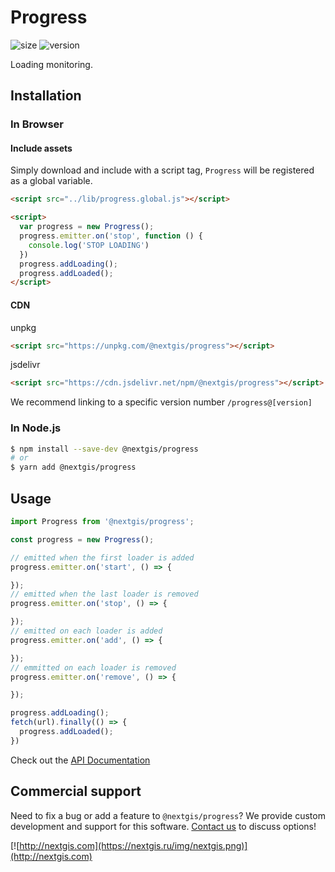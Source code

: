 # Progress

![size](https://img.shields.io/bundlephobia/minzip/@nextgis/progress) ![version](https://img.shields.io/npm/v/@nextgis/progress)

Loading monitoring.

## Installation

### In Browser

#### Include assets

Simply download and include with a script tag, `Progress` will be registered as a global variable.

```html
<script src="../lib/progress.global.js"></script>

<script>
  var progress = new Progress();
  progress.emitter.on('stop', function () {
    console.log('STOP LOADING')
  })
  progress.addLoading();
  progress.addLoaded();
</script>
```

#### CDN

unpkg

```html
<script src="https://unpkg.com/@nextgis/progress"></script>
```

jsdelivr

```html
<script src="https://cdn.jsdelivr.net/npm/@nextgis/progress"></script>
```

We recommend linking to a specific version number `/progress@[version]`

### In Node.js

```bash
$ npm install --save-dev @nextgis/progress
# or
$ yarn add @nextgis/progress
```

## Usage

```javascript
import Progress from '@nextgis/progress';

const progress = new Progress();

// emitted when the first loader is added
progress.emitter.on('start', () => {

});
// emitted when the last loader is removed
progress.emitter.on('stop', () => {

});
// emitted on each loader is added
progress.emitter.on('add', () => {

});
// emmitted on each loader is removed
progress.emitter.on('remove', () => {

});

progress.addLoading();
fetch(url).finally(() => {
  progress.addLoaded();
})

```

Check out the [API Documentation](https://github.com/nextgis/nextgis_frontend/blob/master/markdown/progress.md)

## Commercial support

Need to fix a bug or add a feature to `@nextgis/progress`? We provide custom development and support for this software. [Contact us](http://nextgis.com/contact/) to discuss options!

[![http://nextgis.com](https://nextgis.ru/img/nextgis.png)](http://nextgis.com)
